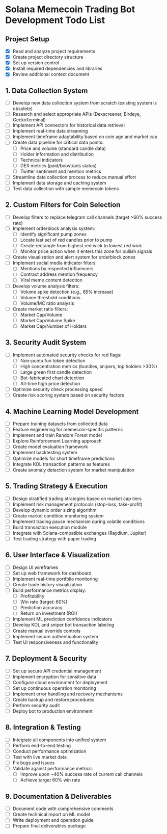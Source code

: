 # Solana Memecoin Trading Bot Development Todo List

## Project Setup
- [x] Read and analyze project requirements
- [x] Create project directory structure
- [x] Set up version control
- [x] Install required dependencies and libraries
- [x] Review additional context document

## 1. Data Collection System
- [ ] Develop new data collection system from scratch (existing system is obsolete)
- [ ] Research and select appropriate APIs (Dexscreener, Birdeye, GeckoTerminal)
- [ ] Implement API connectors for historical data retrieval
- [ ] Implement real-time data streaming
- [ ] Implement timeframe adaptability based on coin age and market cap
- [ ] Create data pipeline for critical data points:
  - [ ] Price and volume (standard candle data)
  - [ ] Holder information and distribution
  - [ ] Technical indicators
  - [ ] DEX metrics (paid/boost/ads status)
  - [ ] Twitter sentiment and mention metrics
- [ ] Streamline data collection process to reduce manual effort
- [ ] Implement data storage and caching system
- [ ] Test data collection with sample memecoin tokens

## 2. Custom Filters for Coin Selection
- [ ] Develop filters to replace telegram call channels (target >60% success rate)
- [ ] Implement orderblock analysis system:
  - [ ] Identify significant pump zones
  - [ ] Locate last set of red candles prior to pump
  - [ ] Create rectangle from highest red wick to lowest red wick
  - [ ] Monitor price action when it enters this zone for bullish signals
- [ ] Create visualization and alert system for orderblock zones
- [ ] Implement social media indicator filters:
  - [ ] Mentions by respected influencers
  - [ ] Contract address mention frequency
  - [ ] Viral meme content detection
- [ ] Develop volume analysis filters:
  - [ ] Volume spike detection (e.g., 65% increase)
  - [ ] Volume threshold conditions
  - [ ] Volume/MC ratio analysis
- [ ] Create market ratio filters:
  - [ ] Market Cap/Volume
  - [ ] Market Cap/Volume Spike
  - [ ] Market Cap/Number of Holders

## 3. Security Audit System
- [ ] Implement automated security checks for red flags:
  - [ ] Non-pump.fun token detection
  - [ ] High concentration metrics (bundles, snipers, top holders >30%)
  - [ ] Large green first candle detection
  - [ ] Bot-fabricated chart detection
  - [ ] All-time high price detection
- [ ] Optimize security check processing speed
- [ ] Create risk scoring system based on security factors

## 4. Machine Learning Model Development
- [ ] Prepare training datasets from collected data
- [ ] Feature engineering for memecoin-specific patterns
- [ ] Implement and train Random Forest model
- [ ] Explore Reinforcement Learning approach
- [ ] Create model evaluation framework
- [ ] Implement backtesting system
- [ ] Optimize models for short timeframe predictions
- [ ] Integrate KOL transaction patterns as features
- [ ] Create anomaly detection system for market manipulation

## 5. Trading Strategy & Execution
- [ ] Design stratified trading strategies based on market cap tiers
- [ ] Implement risk management protocols (stop-loss, take-profit)
- [ ] Develop dynamic order sizing algorithm
- [ ] Create market condition monitoring system
- [ ] Implement trading pause mechanism during volatile conditions
- [ ] Build transaction execution module
- [ ] Integrate with Solana-compatible exchanges (Raydium, Jupiter)
- [ ] Test trading strategy with paper trading

## 6. User Interface & Visualization
- [ ] Design UI wireframes
- [ ] Set up web framework for dashboard
- [ ] Implement real-time portfolio monitoring
- [ ] Create trade history visualization
- [ ] Build performance metrics display:
  - [ ] Profitability
  - [ ] Win rate (target: 60%)
  - [ ] Prediction accuracy
  - [ ] Return on investment (ROI)
- [ ] Implement ML prediction confidence indicators
- [ ] Develop KOL and sniper bot transaction labeling
- [ ] Create manual override controls
- [ ] Implement secure authentication system
- [ ] Test UI responsiveness and functionality

## 7. Deployment & Security
- [ ] Set up secure API credential management
- [ ] Implement encryption for sensitive data
- [ ] Configure cloud environment for deployment
- [ ] Set up continuous operation monitoring
- [ ] Implement error handling and recovery mechanisms
- [ ] Create backup and restore procedures
- [ ] Perform security audit
- [ ] Deploy bot to production environment

## 8. Integration & Testing
- [ ] Integrate all components into unified system
- [ ] Perform end-to-end testing
- [ ] Conduct performance optimization
- [ ] Test with live market data
- [ ] Fix bugs and issues
- [ ] Validate against performance metrics:
  - [ ] Improve upon ~40% success rate of current call channels
  - [ ] Achieve target 60% win rate

## 9. Documentation & Deliverables
- [ ] Document code with comprehensive comments
- [ ] Create technical report on ML model
- [ ] Write deployment and operation guide
- [ ] Prepare final deliverables package
